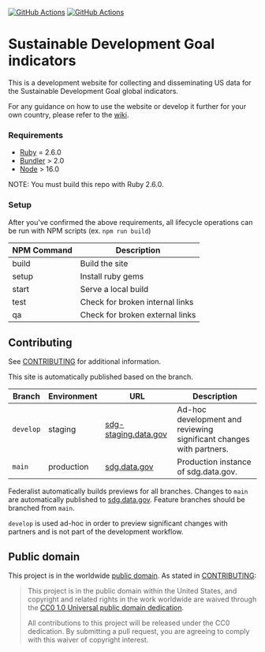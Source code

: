 [![GitHub Actions](https://github.com/GSA/sdg-indicators-usa/actions/workflows/build.yml/badge.svg)](https://github.com/GSA/sdg-indicators-usa/actions/workflows/build.yml)
[![GitHub Actions](https://github.com/GSA/sdg-indicators-usa/actions/workflows/qa.yml/badge.svg)](https://github.com/GSA/sdg-indicators-usa/actions/workflows/qa.yml)

# Sustainable Development Goal indicators

This is a development website for collecting and disseminating US data for the Sustainable Development Goal global indicators.

For any guidance on how to use the website or develop it further for your own country, please refer to the [wiki](https://github.com/ONSdigital/sdg-indicators/wiki).

### Requirements

-   [Ruby](https://www.ruby-lang.org/en/) = 2.6.0
-   [Bundler](https://bundler.io/) > 2.0
-   [Node](https://nodejs.org/en/download/) > 16.0

NOTE: You must build this repo with Ruby 2.6.0. 
### Setup

After you've confirmed the above requirements, all lifecycle operations can be run with NPM scripts (ex. `npm run build`)

| NPM Command | Description                     |
| ----------- | ------------------------------- |
| build       | Build the site                  |
| setup       | Install ruby gems               |
| start       | Serve a local build             |
| test        | Check for broken internal links |
| qa          | Check for broken external links |


## Contributing

See [CONTRIBUTING](CONTRIBUTING.md) for additional information.

This site is automatically published based on the branch.

| Branch    | Environment | URL                                                   | Description                                                         |
| --------- | ----------- | ----------------------------------------------------- | ------------------------------------------------------------------- |
| `develop` | staging     | [sdg-staging.data.gov](https://sdg-staging.data.gov/) | Ad-hoc development and reviewing significant changes with partners. |
| `main`    | production  | [sdg.data.gov](https://sdg.data.gov/)                 | Production instance of sdg.data.gov.                                |

Federalist automatically builds previews for all branches. Changes to `main` are
automatically published to [sdg.data.gov](https://sdg.data.gov/).
Feature branches should be branched from `main`.

`develop` is used ad-hoc in order to preview significant changes with partners
and is not part of the development workflow.

## Public domain

This project is in the worldwide [public domain](LICENSE.md). As stated in [CONTRIBUTING](CONTRIBUTING.md):

> This project is in the public domain within the United States, and copyright and related rights in the work worldwide are waived through the [CC0 1.0 Universal public domain dedication](https://creativecommons.org/publicdomain/zero/1.0/).
>
> All contributions to this project will be released under the CC0 dedication. By submitting a pull request, you are agreeing to comply with this waiver of copyright interest.
